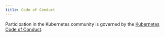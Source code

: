 ```yaml
---
title: Code of Conduct
---
```


Participation in the Kubernetes community is governed by the [Kubernetes Code of Conduct](https://github.com/kubernetes/community/blob/master/code-of-conduct.md).
